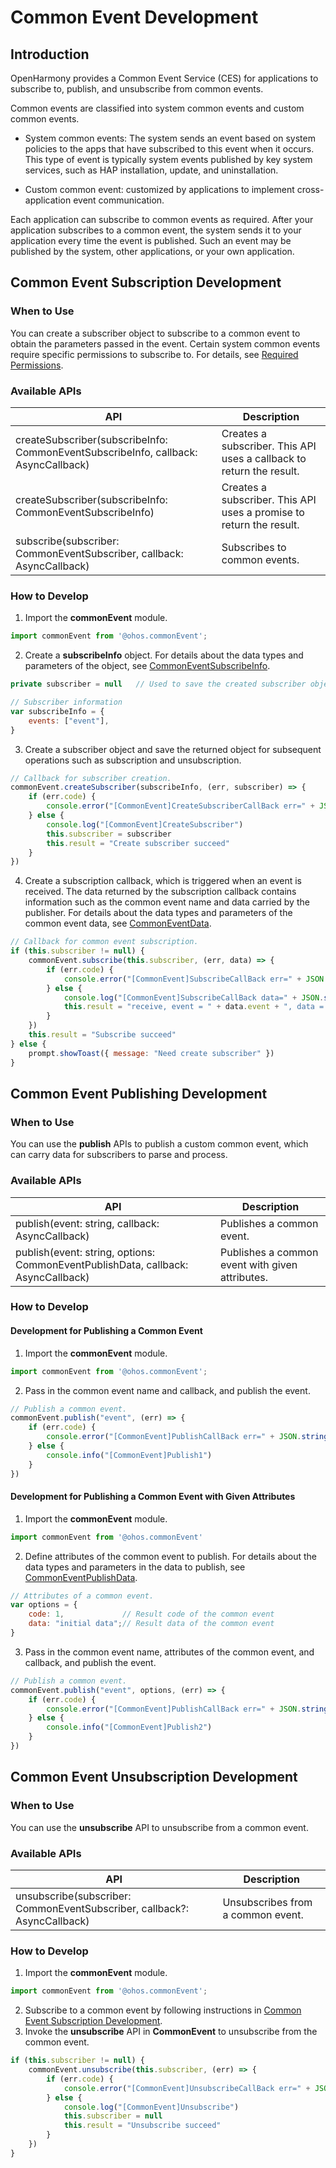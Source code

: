 # Common Event Development
## Introduction
OpenHarmony provides a Common Event Service (CES) for applications to subscribe to, publish, and unsubscribe from common events.

Common events are classified into system common events and custom common events.

+ System common events: The system sends an event based on system policies to the apps that have subscribed to this event when it occurs. This type of event is typically system events published by key system services, such as HAP installation, update, and uninstallation.

+ Custom common event: customized by applications to implement cross-application event communication.

Each application can subscribe to common events as required. After your application subscribes to a common event, the system sends it to your application every time the event is published. Such an event may be published by the system, other applications, or your own application.

## Common Event Subscription Development

### When to Use
You can create a subscriber object to subscribe to a common event to obtain the parameters passed in the event. Certain system common events require specific permissions to subscribe to. For details, see [Required Permissions](../reference/apis/js-apis-commonEvent.md#required-permissions).

### Available APIs
| API                                                                                         | Description|
| ---------------------------------------------------------------------------------------------- | ----------- |
| createSubscriber(subscribeInfo: CommonEventSubscribeInfo, callback: AsyncCallback) | Creates a subscriber. This API uses a callback to return the result.|
| createSubscriber(subscribeInfo: CommonEventSubscribeInfo)                          | Creates a subscriber. This API uses a promise to return the result. |
| subscribe(subscriber: CommonEventSubscriber, callback: AsyncCallback)              | Subscribes to common events.|

### How to Develop
1. Import the **commonEvent** module.

```js
import commonEvent from '@ohos.commonEvent';
```

2. Create a **subscribeInfo** object. For details about the data types and parameters of the object, see [CommonEventSubscribeInfo](../reference/apis/js-apis-commonEvent.md#commoneventsubscribeinfo).

```js
private subscriber = null	// Used to save the created subscriber object for subsequent subscription and unsubscription.

// Subscriber information
var subscribeInfo = {
    events: ["event"],
}
```

3. Create a subscriber object and save the returned object for subsequent operations such as subscription and unsubscription.

```js
// Callback for subscriber creation.
commonEvent.createSubscriber(subscribeInfo, (err, subscriber) => {
    if (err.code) {
        console.error("[CommonEvent]CreateSubscriberCallBack err=" + JSON.stringify(err))
    } else {
        console.log("[CommonEvent]CreateSubscriber")
        this.subscriber = subscriber
        this.result = "Create subscriber succeed"
    }
})
```

4. Create a subscription callback, which is triggered when an event is received. The data returned by the subscription callback contains information such as the common event name and data carried by the publisher. For details about the data types and parameters of the common event data, see [CommonEventData](../reference/apis/js-apis-commonEvent.md#commoneventdata).

```js
// Callback for common event subscription.
if (this.subscriber != null) {
    commonEvent.subscribe(this.subscriber, (err, data) => {
        if (err.code) {
            console.error("[CommonEvent]SubscribeCallBack err=" + JSON.stringify(err))
        } else {
            console.log("[CommonEvent]SubscribeCallBack data=" + JSON.stringify(data))
            this.result = "receive, event = " + data.event + ", data = " + data.data + ", code = " + data.code
        }
    })
    this.result = "Subscribe succeed"
} else {
    prompt.showToast({ message: "Need create subscriber" })
}
```

## Common Event Publishing Development

### When to Use
You can use the **publish** APIs to publish a custom common event, which can carry data for subscribers to parse and process.

### Available APIs
| API                             | Description|
| ---------------------------------- | ------ |
| publish(event: string, callback: AsyncCallback) | Publishes a common event.|
| publish(event: string, options: CommonEventPublishData, callback: AsyncCallback) | Publishes a common event with given attributes.|

### How to Develop
#### Development for Publishing a Common Event
1. Import the **commonEvent** module.

```js
import commonEvent from '@ohos.commonEvent';
```

2. Pass in the common event name and callback, and publish the event.

```js
// Publish a common event.
commonEvent.publish("event", (err) => {
    if (err.code) {
        console.error("[CommonEvent]PublishCallBack err=" + JSON.stringify(err))
    } else {
        console.info("[CommonEvent]Publish1")
    }
})
```

#### Development for Publishing a Common Event with Given Attributes
1. Import the **commonEvent** module.

```js
import commonEvent from '@ohos.commonEvent'
```

2. Define attributes of the common event to publish. For details about the data types and parameters in the data to publish, see [CommonEventPublishData](../reference/apis/js-apis-commonEvent.md#commoneventpublishdata).

```js
// Attributes of a common event.
var options = {
    code: 1,			 // Result code of the common event
    data: "initial data";// Result data of the common event
}
```

3. Pass in the common event name, attributes of the common event, and callback, and publish the event.

```js
// Publish a common event.
commonEvent.publish("event", options, (err) => {
    if (err.code) {
        console.error("[CommonEvent]PublishCallBack err=" + JSON.stringify(err))
    } else {
        console.info("[CommonEvent]Publish2")
    }
})
```

## Common Event Unsubscription Development

### When to Use
You can use the **unsubscribe** API to unsubscribe from a common event.

### Available APIs
| API                             | Description|
| ---------------------------------- | ------ |
| unsubscribe(subscriber: CommonEventSubscriber, callback?: AsyncCallback) | Unsubscribes from a common event.|

### How to Develop
1. Import the **commonEvent** module.

```js
import commonEvent from '@ohos.commonEvent';
```

2. Subscribe to a common event by following instructions in [Common Event Subscription Development](#Common-Event-Subscription-Development).
3. Invoke the **unsubscribe** API in **CommonEvent** to unsubscribe from the common event.

```js
if (this.subscriber != null) {
    commonEvent.unsubscribe(this.subscriber, (err) => {
        if (err.code) {
            console.error("[CommonEvent]UnsubscribeCallBack err=" + JSON.stringify(err))
        } else {
            console.log("[CommonEvent]Unsubscribe")
            this.subscriber = null
            this.result = "Unsubscribe succeed"
        }
    })
}
```
